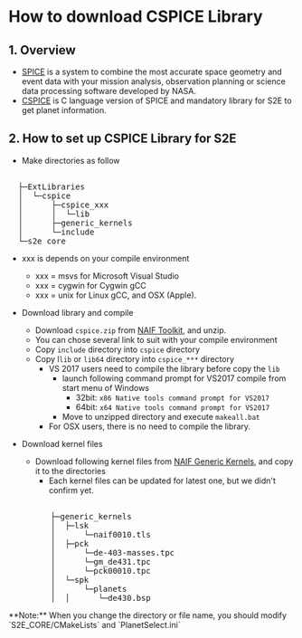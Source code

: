 # How to download CSPICE Library

## 1.  Overview

- [SPICE](https://naif.jpl.nasa.gov/pub/naif/toolkit_docs/C/info/intrdctn.html) is a system to combine the most accurate space geometry and event data with your mission analysis, observation planning or science data processing software developed by NASA.
- [CSPICE](https://naif.jpl.nasa.gov/pub/naif/toolkit_docs/C/index.html) is C language version of SPICE and mandatory library for S2E to get planet information. 


## 2. How to set up CSPICE Library for S2E
- Make directories as follow
<pre>   
  ├─ExtLibraries  
  │  └─cspice  
  │      ├─cspice_xxx  
  │      │  └─lib  
  │      ├─generic_kernels  
  │      └─include  
  └─s2e_core  
</pre>  
  - xxx is depends on your compile environment
    - xxx = msvs for Microsoft Visual Studio
    - xxx = cygwin for Cygwin gCC
    - xxx = unix for Linux gCC, and OSX (Apple).
  
- Download library and compile

    - Download `cspice.zip` from [NAIF Toolkit](https://naif.jpl.nasa.gov/naif/toolkit_C.html), and unzip.
    - You can chose several link to suit with your compile environment
    - Copy `include` directory into `cspice` directory
    - Copy l`lib` or `lib64` directory into `cspice_***` directory
        - VS 2017 users need to compile the library before copy the `lib`
            - launch following command prompt for VS2017 compile from start menu of Windows
                - 32bit:  `x86 Native tools command prompt for VS2017` 
                - 64bit:  `x64 Native tools command prompt for VS2017` 
            - Move to unzipped directory and execute `makeall.bat`
        - For OSX users, there is no need to compile the library. 

- Download kernel files
    - Download following kernel files from [NAIF Generic Kernels](https://naif.jpl.nasa.gov/pub/naif/generic_kernels/), and copy it to the directories
        - Each kernel files can be updated for latest one, but we didn't confirm yet.
  <pre>         
        ├─generic_kernels  
        │  ├─lsk  
        │      └─naif0010.tls  
        │  ├─pck  
        │      └─de-403-masses.tpc  
        │      └─gm_de431.tpc  
        │      └─pck00010.tpc  
        │  └─spk  
        │      └─planets  
        │  │      └─de430.bsp  
</pre> 
**Note:** When you change the directory or file name, you should modify `S2E_CORE/CMakeLists` and `PlanetSelect.ini`

